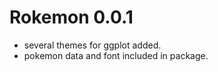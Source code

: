 # Rokemon 0.0.1

* several themes for ggplot added.
* pokemon data and font included in package.



